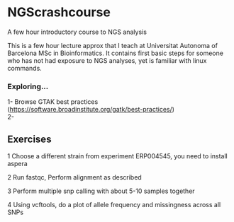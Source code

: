 # NGScrashcourse
A few hour introductory course to NGS analysis

This is a few hour lecture approx that I teach at Universitat Autonoma of Barcelona MSc in Bioinformatics. It contains first basic steps for someone who has not had exposure to NGS analyses, yet is familiar with linux commands. 

### Exploring...
1- Browse GTAK best practices (https://software.broadinstitute.org/gatk/best-practices/)\
2- 

## Exercises
1 Choose a different strain from experiment ERP004545, you need to install aspera

2 Run fastqc, Perform alignment as described

3 Perform multiple snp calling with about 5-10 samples together

4 Using vcftools, do a plot of allele frequency and missingness across all SNPs
